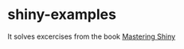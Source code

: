 # shiny-examples
It solves excercises from the book [Mastering Shiny](https://mastering-shiny.org/)
